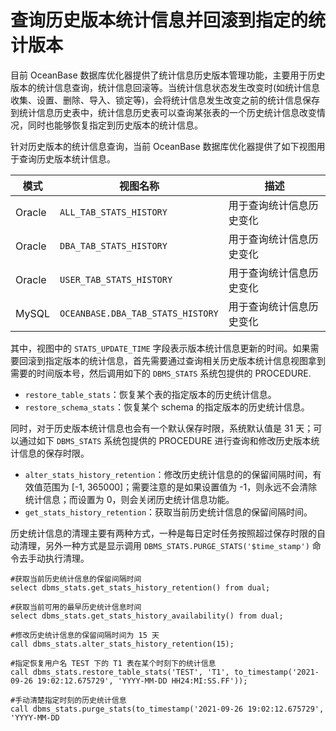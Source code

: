 # 查询历史版本统计信息并回滚到指定的统计版本

目前 OceanBase 数据库优化器提供了统计信息历史版本管理功能，主要用于历史版本的统计信息查询，统计信息回滚等。当统计信息状态发生改变时(如统计信息收集、设置、删除、导入、锁定等)，会将统计信息发生改变之前的统计信息保存到统计信息历史表中，统计信息历史表可以查询某张表的一个历史统计信息改变情况，同时也能够恢复指定到历史版本的统计信息。

针对历史版本的统计信息查询，当前 OceanBase 数据库优化器提供了如下视图用于查询历史版本统计信息。

|模式 | 视图名称 | 描述 |
|---|---|---|
|Oracle|`ALL_TAB_STATS_HISTORY`|用于查询统计信息历史变化|
|Oracle|`DBA_TAB_STATS_HISTORY`|用于查询统计信息历史变化|
|Oracle|`USER_TAB_STATS_HISTORY`|用于查询统计信息历史变化|
|MySQL|`OCEANBASE.DBA_TAB_STATS_HISTORY`|用于查询统计信息历史变化|

其中，视图中的 `STATS_UPDATE_TIME` 字段表示版本统计信息更新的时间。如果需要回滚到指定版本的统计信息，首先需要通过查询相关历史版本统计信息视图拿到需要的时间版本号，然后调用如下的 `DBMS_STATS` 系统包提供的 PROCEDURE.

* `restore_table_stats`：恢复某个表的指定版本的历史统计信息。
* `restore_schema_stats`：恢复某个 schema 的指定版本的历史统计信息。

同时，对于历史版本统计信息也会有一个默认保存时限，系统默认值是 31 天；可以通过如下 `DBMS_STATS` 系统包提供的  PROCEDURE 进行查询和修改历史版本统计信息的保存时限。

* `alter_stats_history_retention`：修改历史统计信息的的保留间隔时间，有效值范围为 [-1, 365000]；需要注意的是如果设置值为 -1，则永远不会清除统计信息；而设置为 0，则会关闭历史统计信息功能。
* `get_stats_history_retention`：获取当前历史统计信息的保留间隔时间。

历史统计信息的清理主要有两种方式，一种是每日定时任务按照超过保存时限的自动清理，另外一种方式是显示调用  `DBMS_STATS.PURGE_STATS('$time_stamp')` 命令去手动执行清理。

```
#获取当前历史统计信息的保留间隔时间
select dbms_stats.get_stats_history_retention() from dual;

#获取当前可用的最早历史统计信息时间
select dbms_stats.get_stats_history_availability() from dual;

#修改历史统计信息的保留间隔时间为 15 天
call dbms_stats.alter_stats_history_retention(15);

#指定恢复用户名 TEST 下的 T1 表在某个时刻下的统计信息
call dbms_stats.restore_table_stats('TEST', 'T1', to_timestamp('2021-09-26 19:02:12.675729', 'YYYY-MM-DD HH24:MI:SS.FF'));

#手动清楚指定时刻的历史统计信息
call dbms_stats.purge_stats(to_timestamp('2021-09-26 19:02:12.675729', 'YYYY-MM-DD
```